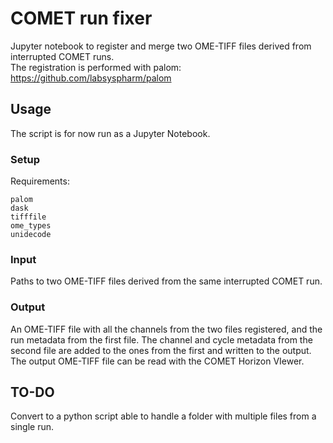 # COMET run fixer

Jupyter notebook to register and merge two OME-TIFF files derived from interrupted COMET runs.  
The registration is performed with palom: https://github.com/labsyspharm/palom

## Usage
The script is for now run as a Jupyter Notebook.

### Setup

Requirements:
```
palom
dask
tifffile
ome_types
unidecode
```

### Input

Paths to two OME-TIFF files derived from the same interrupted COMET run.


### Output

An OME-TIFF file with all the channels from the two files registered, and the run metadata from the first file.
The channel and cycle metadata from the second file are added to the ones from the first and written to the output.
The output OME-TIFF file can be read with the COMET Horizon VIewer.

## TO-DO
Convert to a python script able to handle a folder with multiple files from a single run.
